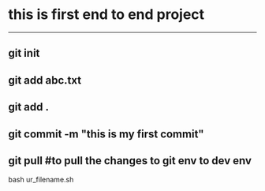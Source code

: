# this is first end to end project 
-----
git init
-----
git add abc.txt
----
git add .
----
git commit -m "this is my first commit"
-----
git pull #to pull the changes to git env to dev env
-----
bash ur_filename.sh
